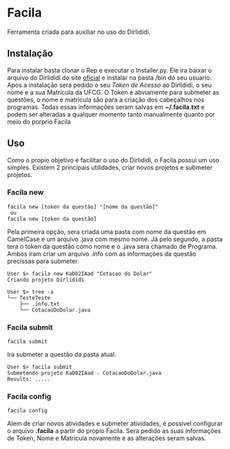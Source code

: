 # Facila
Ferramenta criada para auxiliar no uso do Dirlididi.

## Instalação

Para instalar basta clonar o Rep e executar o Installer.py. 
Ele ira baixar o arquivo do Dirlididi do site [oficial](http://dirlididi.com/tools/dirlididi.py) e instalar na pasta /bin do seu usuario.
Apos a instalação sera pedido o seu *Token de Acesso* ao Dirlididi, o seu nome e a sua Matricula da UFCG. O Token é abviamente para submeter as questões, o nome e matricula são para a criação dos cabeçalhos nos programas. Todas essas informações seram salvas em **~/.facila.txt** e podem ser alteradas a qualquer momento tanto manualmente quanto por meio do porprio Facila

## Uso
Como o propio objetivo é facilitar o uso do Dirlididi, o Facila possui um uso simples. Existem 2 principais utilidades, criar novos projetos e submeter projetos. 

### Facila new
```
facila new [token da questão] "[nome da questão]"
 ou
facila new [token da questão]
```

Pela primeira opção, sera criada uma pasta com nome da questão em CamelCase e um arquivo .java com mesmo nome. Já pelo segundo, a pasta tera o token da questão como nome e o .java sera chamado de Programa. Ambos iram criar um arquivo .info com as informações da questão precissas para submeter. 

```
User $> facila new KaD02IAad "Cotacao do Dolar"
Criando projeto Dirlididi

User $> tree -a
└── TesteTeste
    ├── .info.txt
    └── CotacaoDoDolar.java
```

### Facila submit

```
facila submit
```

Ira submeter a questão da pasta atual. 

```
User $> facila submit
Submetendo projeto KaD02IAad - CotacaoDoDolar.java
Results: .....
```

### Facila config

```
facila config
```

Alem de criar novos atividades e submeter atividades, é possivel configurar o arquivo **.facila** a partir do propio Facila. Sera pedido as suas informações de Token, Nome e Matricula novamente e as alterações seram salvas. 